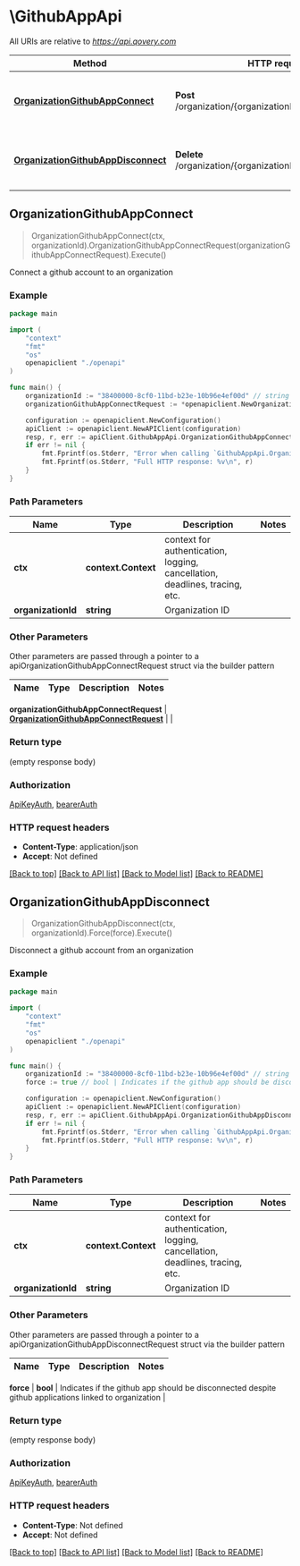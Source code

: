 # \GithubAppApi

All URIs are relative to *https://api.qovery.com*

Method | HTTP request | Description
------------- | ------------- | -------------
[**OrganizationGithubAppConnect**](GithubAppApi.md#OrganizationGithubAppConnect) | **Post** /organization/{organizationId}/github/connect | Connect a github account to an organization
[**OrganizationGithubAppDisconnect**](GithubAppApi.md#OrganizationGithubAppDisconnect) | **Delete** /organization/{organizationId}/github/disconnect | Disconnect a github account from an organization



## OrganizationGithubAppConnect

> OrganizationGithubAppConnect(ctx, organizationId).OrganizationGithubAppConnectRequest(organizationGithubAppConnectRequest).Execute()

Connect a github account to an organization

### Example

```go
package main

import (
    "context"
    "fmt"
    "os"
    openapiclient "./openapi"
)

func main() {
    organizationId := "38400000-8cf0-11bd-b23e-10b96e4ef00d" // string | Organization ID
    organizationGithubAppConnectRequest := *openapiclient.NewOrganizationGithubAppConnectRequest("InstallationId_example", "Code_example") // OrganizationGithubAppConnectRequest |  (optional)

    configuration := openapiclient.NewConfiguration()
    apiClient := openapiclient.NewAPIClient(configuration)
    resp, r, err := apiClient.GithubAppApi.OrganizationGithubAppConnect(context.Background(), organizationId).OrganizationGithubAppConnectRequest(organizationGithubAppConnectRequest).Execute()
    if err != nil {
        fmt.Fprintf(os.Stderr, "Error when calling `GithubAppApi.OrganizationGithubAppConnect``: %v\n", err)
        fmt.Fprintf(os.Stderr, "Full HTTP response: %v\n", r)
    }
}
```

### Path Parameters


Name | Type | Description  | Notes
------------- | ------------- | ------------- | -------------
**ctx** | **context.Context** | context for authentication, logging, cancellation, deadlines, tracing, etc.
**organizationId** | **string** | Organization ID | 

### Other Parameters

Other parameters are passed through a pointer to a apiOrganizationGithubAppConnectRequest struct via the builder pattern


Name | Type | Description  | Notes
------------- | ------------- | ------------- | -------------

 **organizationGithubAppConnectRequest** | [**OrganizationGithubAppConnectRequest**](OrganizationGithubAppConnectRequest.md) |  | 

### Return type

 (empty response body)

### Authorization

[ApiKeyAuth](../README.md#ApiKeyAuth), [bearerAuth](../README.md#bearerAuth)

### HTTP request headers

- **Content-Type**: application/json
- **Accept**: Not defined

[[Back to top]](#) [[Back to API list]](../README.md#documentation-for-api-endpoints)
[[Back to Model list]](../README.md#documentation-for-models)
[[Back to README]](../README.md)


## OrganizationGithubAppDisconnect

> OrganizationGithubAppDisconnect(ctx, organizationId).Force(force).Execute()

Disconnect a github account from an organization

### Example

```go
package main

import (
    "context"
    "fmt"
    "os"
    openapiclient "./openapi"
)

func main() {
    organizationId := "38400000-8cf0-11bd-b23e-10b96e4ef00d" // string | Organization ID
    force := true // bool | Indicates if the github app should be disconnected despite github applications linked to organization (optional)

    configuration := openapiclient.NewConfiguration()
    apiClient := openapiclient.NewAPIClient(configuration)
    resp, r, err := apiClient.GithubAppApi.OrganizationGithubAppDisconnect(context.Background(), organizationId).Force(force).Execute()
    if err != nil {
        fmt.Fprintf(os.Stderr, "Error when calling `GithubAppApi.OrganizationGithubAppDisconnect``: %v\n", err)
        fmt.Fprintf(os.Stderr, "Full HTTP response: %v\n", r)
    }
}
```

### Path Parameters


Name | Type | Description  | Notes
------------- | ------------- | ------------- | -------------
**ctx** | **context.Context** | context for authentication, logging, cancellation, deadlines, tracing, etc.
**organizationId** | **string** | Organization ID | 

### Other Parameters

Other parameters are passed through a pointer to a apiOrganizationGithubAppDisconnectRequest struct via the builder pattern


Name | Type | Description  | Notes
------------- | ------------- | ------------- | -------------

 **force** | **bool** | Indicates if the github app should be disconnected despite github applications linked to organization | 

### Return type

 (empty response body)

### Authorization

[ApiKeyAuth](../README.md#ApiKeyAuth), [bearerAuth](../README.md#bearerAuth)

### HTTP request headers

- **Content-Type**: Not defined
- **Accept**: Not defined

[[Back to top]](#) [[Back to API list]](../README.md#documentation-for-api-endpoints)
[[Back to Model list]](../README.md#documentation-for-models)
[[Back to README]](../README.md)

